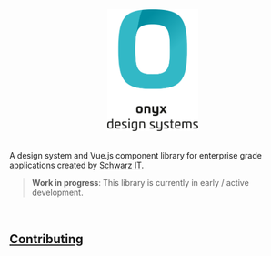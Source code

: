<div align="center">
  <picture>
    <source media="(prefers-color-scheme: dark)" srcset="./.github/onyx-logo-light.svg">
    <source media="(prefers-color-scheme: light)" srcset="./.github/onyx-logo-dark.svg">
    <img alt="onyx logo" src="./.github/onyx-logo-dark.svg" width="160px">
  </picture>
</div>

<br>

A design system and Vue.js component library for enterprise grade applications created by [Schwarz IT](https://it.schwarz).

> **Work in progress**: This library is currently in early / active development.

<br>

## [Contributing](CONTRIBUTING.md)
